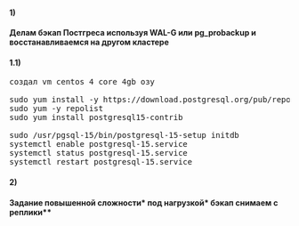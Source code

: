 #### 1)

#### Делам бэкап Постгреса используя WAL-G или pg_probackup и восстанавливаемся на другом кластере



#### 1.1)
<pre>
создал vm centos 4 core 4gb озу

sudo yum install -y https://download.postgresql.org/pub/repos/yum/reporpms/EL-7-x86_64/pgdg-redhat-repo-latest.noarch.rpm
sudo yum -y repolist
sudo yum install postgresql15-contrib

sudo /usr/pgsql-15/bin/postgresql-15-setup initdb
systemctl enable postgresql-15.service
systemctl status postgresql-15.service
systemctl restart postgresql-15.service
</pre>

#### 2)

#### Задание повышенной сложности* под нагрузкой* бэкап снимаем с реплики**

<pre>

</pre>

